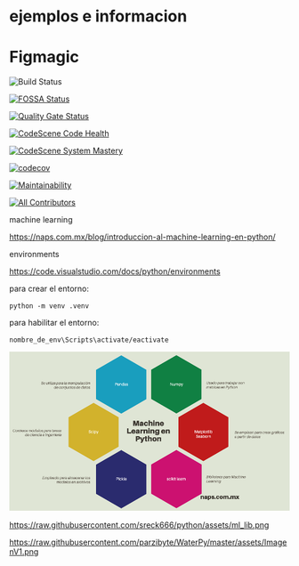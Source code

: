 # ejemplos e informacion


# Figmagic

![Build Status](https://github.com/mikaelvesavuori/figmagic/workflows/master/badge.svg)

[![FOSSA Status](https://app.fossa.com/api/projects/git%2Bgithub.com%2Fmikaelvesavuori%2Ffigmagic.svg?type=shield)](https://app.fossa.com/projects/git%2Bgithub.com%2Fmikaelvesavuori%2Ffigmagic?ref=badge_shield)

[![Quality Gate Status](https://sonarcloud.io/api/project_badges/measure?project=mikaelvesavuori_figmagic&metric=alert_status)](https://sonarcloud.io/dashboard?id=mikaelvesavuori_figmagic)

[![CodeScene Code Health](https://codescene.io/projects/8364/status-badges/code-health)](https://codescene.io/projects/8364)

[![CodeScene System Mastery](https://codescene.io/projects/8364/status-badges/system-mastery)](https://codescene.io/projects/8364)

[![codecov](https://codecov.io/gh/mikaelvesavuori/figmagic/branch/master/graph/badge.svg)](https://codecov.io/gh/mikaelvesavuori/figmagic)

[![Maintainability](https://api.codeclimate.com/v1/badges/1a609622737c6c48225c/maintainability)](https://codeclimate.com/github/mikaelvesavuori/figmagic/maintainability)

<!-- ALL-CONTRIBUTORS-BADGE:START - Do not remove or modify this section -->

[![All Contributors](https://img.shields.io/badge/all_contributors-7-orange.svg?style=flat-square)](#contributors-)



machine learning

https://naps.com.mx/blog/introduccion-al-machine-learning-en-python/

environments

https://code.visualstudio.com/docs/python/environments


para crear el entorno: 

    python -m venv .venv

para habilitar el entorno: 
    
    nombre_de_env\Scripts\activate/eactivate
    


![Pepo](assets/ml_lib.png)
    

https://raw.githubusercontent.com/sreck666/python/assets/ml_lib.png


https://raw.githubusercontent.com/parzibyte/WaterPy/master/assets/ImagenV1.png

